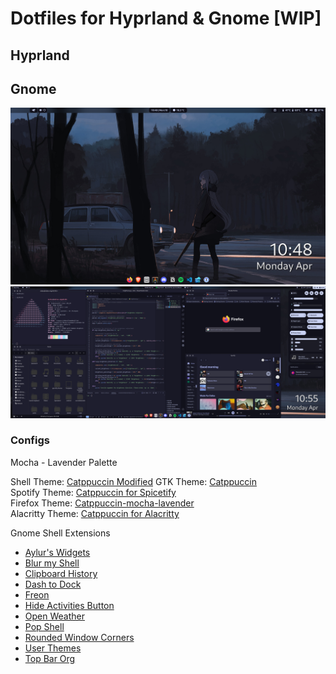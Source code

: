 # Dotfiles for Hyprland & Gnome [WIP]

## Hyprland


## Gnome 
<img src="https://github.com/Peekaey/dots/blob/main/screenshots/GnomeDesktop.png">
<img src="https://github.com/Peekaey/dots/blob/main/screenshots/GnomeApps.png">  

### Configs
Mocha - Lavender Palette

Shell Theme: [Catppuccin Modified](https://github.com/lime-desu/dootsfile/tree/monochrome/themes/MonoTheme%20-%20Catppuccin%20(Mocha:%20Lavender))  
GTK Theme:  [Catppuccin](https://github.com/catppuccin/gtk)  
Spotify Theme: [Catppuccin for Spicetify](https://github.com/catppuccin/spicetify)  
Firefox Theme: [Catppuccin-mocha-lavender](https://addons.mozilla.org/en-US/firefox/addon/catppuccin-mocha-lavender/)  
Alacritty Theme: [Catppuccin for Alacritty](https://github.com/catppuccin/alacritty) 

Gnome Shell Extensions  
- [Aylur's Widgets](https://extensions.gnome.org/extension/5338/aylurs-widgets/)  
- [Blur my Shell](https://extensions.gnome.org/extension/3193/blur-my-shell/)
- [Clipboard History](https://extensions.gnome.org/extension/4839/clipboard-history/)
- [Dash to Dock](https://extensions.gnome.org/extension/307/dash-to-dock/)
- [Freon](https://extensions.gnome.org/extension/841/freon/)
- [Hide Activities Button](https://extensions.gnome.org/extension/744/hide-activities-button/)
- [Open Weather](https://extensions.gnome.org/extension/750/openweather/)
- [Pop Shell](https://github.com/pop-os/shell)
- [Rounded Window Corners](https://extensions.gnome.org/extension/5237/rounded-window-corners/)
- [User Themes](https://extensions.gnome.org/extension/19/user-themes/)
- [Top Bar Org](https://extensions.gnome.org/extension/4356/top-bar-organizer/)
